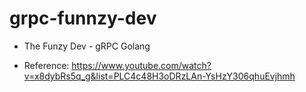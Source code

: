 # grpc-funnzy-dev

- The Funzy Dev - gRPC Golang

- Reference: https://www.youtube.com/watch?v=x8dybRs5q_g&list=PLC4c48H3oDRzLAn-YsHzY306qhuEvjhmh
